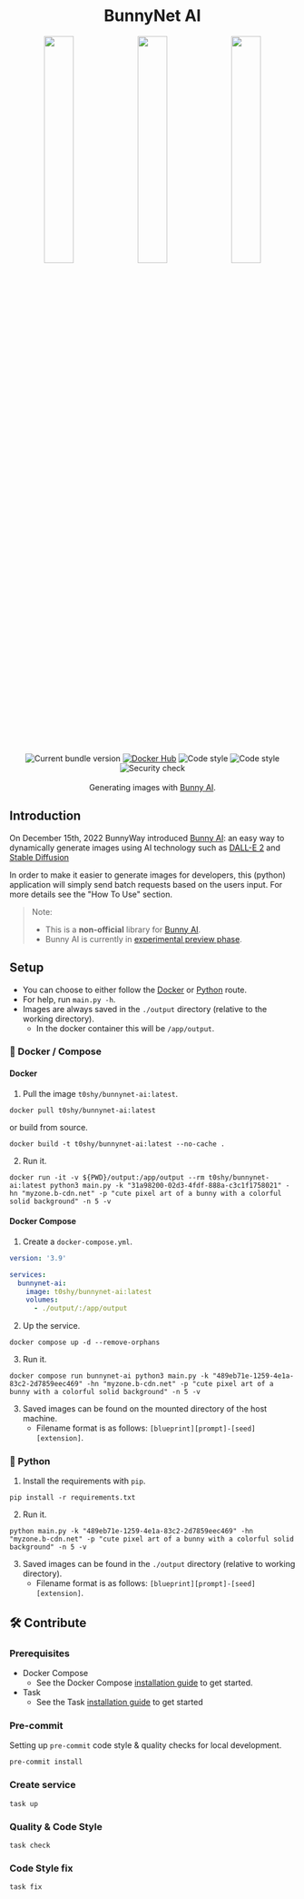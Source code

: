 <h1 align="center">BunnyNet AI</h1>

<p align="center" width="100%">
    <img width="32%" src="https://github.com/ToshY/BunnyNet-AI/examples/%5Bcyberpunk-demo-avatar%5Drabbit-18315061651450471761.png">
    <img width="32%" src="https://github.com/ToshY/BunnyNet-AI/examples/%5Bcyberpunk-demo-avatar%5Drabbit-395701193653652308.png">
    <img width="32%" src="https://github.com/ToshY/BunnyNet-AI/examples/%5Bcyberpunk-demo-avatar%5Drabbit-13510430255274468932.png">
</p>

<div align="center">
    <img src="https://img.shields.io/github/v/release/toshy/bunnynet-ai?label=Release&sort=semver" alt="Current bundle version" />
    <a href="https://hub.docker.com/r/t0shy/bunnynet-ai"><img src="https://img.shields.io/badge/Docker%20Hub-t0shy%2Fbunnynet--ai-blue" alt="Docker Hub" /></a>
    <img src="https://img.shields.io/github/actions/workflow/status/toshy/bunnynet-ai/pylint.yml?branch=master&label=Pylint" alt="Code style">
    <img src="https://img.shields.io/badge/Code%20Style-PEP8-orange.svg" alt="Code style" />
    <img src="https://img.shields.io/github/actions/workflow/status/toshy/bunnynet-ai/security.yml?branch=master&label=Security%20check" alt="Security check" />
    <br /><br />
    <div>Generating images with <a href="https://docs.bunny.net/docs/bunny-ai-image-generation">Bunny AI</a>.</div>
</div>

## Introduction

On December 15th, 2022 BunnyWay
introduced [Bunny AI](https://bunny.net/blog/introducing-bunny-optimizer-ai-a-new-way-of-creating-content/): an easy way
to dynamically generate images using AI technology such as [DALL-E 2](https://openai.com/dall-e-2/) and [Stable Diffusion](https://github.com/CompVis/stable-diffusion)

In order to make it easier to generate images for developers, this (python) application will simply send batch requests based on the users input. For more details see the "How To Use" section.

> Note: 
> * This is a **non-official** library for [Bunny AI](https://docs.bunny.net/docs/bunny-ai-image-generation).
> * Bunny AI is currently in [experimental preview phase](https://bunny.net/blog/introducing-bunny-optimizer-ai-a-new-way-of-creating-content/#try-it-out-yourself-).

## Setup

* You can choose to either follow the [Docker](#-docker--compose) or [Python](#-python) route.
* For help, run `main.py -h`.
* Images are always saved in the `./output` directory (relative to the working directory).
  * In the docker container this will be `/app/output`.

### 🐋 Docker / Compose

#### Docker

1. Pull the image `t0shy/bunnynet-ai:latest`.

```shell
docker pull t0shy/bunnynet-ai:latest
```

or build from source.

```shell
docker build -t t0shy/bunnynet-ai:latest --no-cache .
```

2. Run it.

```shell
docker run -it -v ${PWD}/output:/app/output --rm t0shy/bunnynet-ai:latest python3 main.py -k "31a98200-02d3-4fdf-888a-c3c1f1758021" -hn "myzone.b-cdn.net" -p "cute pixel art of a bunny with a colorful solid background" -n 5 -v
```

#### Docker Compose

1. Create a `docker-compose.yml`.

```yaml
version: '3.9'

services:
  bunnynet-ai:
    image: t0shy/bunnynet-ai:latest
    volumes:
      - ./output/:/app/output
````

2. Up the service.

```shell
docker compose up -d --remove-orphans
```

3. Run it.

```shell
docker compose run bunnynet-ai python3 main.py -k "489eb71e-1259-4e1a-83c2-2d7859eec469" -hn "myzone.b-cdn.net" -p "cute pixel art of a bunny with a colorful solid background" -n 5 -v
```

3. Saved images can be found on the mounted directory of the host machine.
   * Filename format is as follows: `[blueprint][prompt]-[seed][extension]`.

### 🐍 Python

1. Install the requirements with `pip`.

```shell
pip install -r requirements.txt
```

2. Run it.

```shell
python main.py -k "489eb71e-1259-4e1a-83c2-2d7859eec469" -hn "myzone.b-cdn.net" -p "cute pixel art of a bunny with a colorful solid background" -n 5 -v
```

3. Saved images can be found in the `./output` directory (relative to working directory).
   * Filename format is as follows: `[blueprint][prompt]-[seed][extension]`.

## 🛠️ Contribute

### Prerequisites

* Docker Compose
    * See the Docker Compose [installation guide](https://docs.docker.com/compose/install/) to get started.
* Task
    * See the Task [installation guide](https://taskfile.dev/installation/) to get started

### Pre-commit

Setting up `pre-commit` code style & quality checks for local development.

```shell
pre-commit install
```

### Create service

```shell
task up
```

### Quality & Code Style

```shell
task check
```

### Code Style fix

```shell
task fix
```

